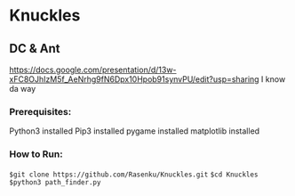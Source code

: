 # Knuckles
## DC & Ant
https://docs.google.com/presentation/d/13w-xFC8OJhIzM5f_AeNrhg9fN6Dpx10Hpob91synvPU/edit?usp=sharing I know da way

### Prerequisites:
Python3 installed
Pip3 installed
pygame installed
matplotlib installed

### How to Run:
`$git clone https://github.com/Rasenku/Knuckles.git`
`$cd Knuckles`
`$python3 path_finder.py`
